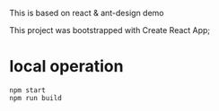 This is based on react & ant-design demo

This project was bootstrapped with Create React App;

<h1>local operation</h1>
<code>npm start</code><br>
<code>npm run build</code>